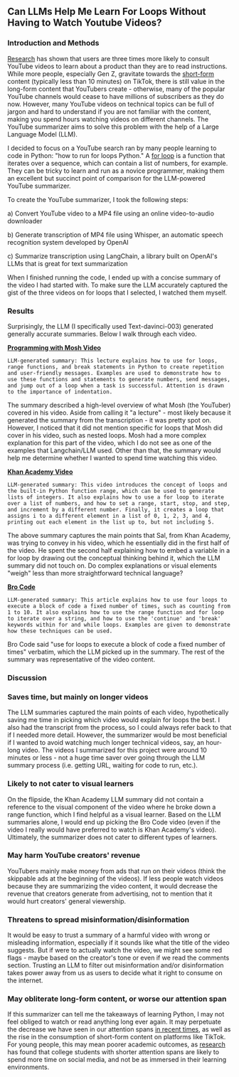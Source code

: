 ## Can LLMs Help Me Learn For Loops Without Having to Watch Youtube Videos?

### Introduction and Methods 

[Research](https://www.thinkwithgoogle.com/consumer-insights/consumer-trends/youtube-tutorial-video-statistics/) has shown that users are three times more likely to consult YouTube videos to learn about a product than they are to read instructions. While more people, especially Gen Z, gravitate towards the [short-form](https://www.uschamber.com/co/grow/marketing/are-short-form-or-long-form-videos-better-for-engagement) content (typically less than 10 minutes) on TikTok, there is still value in the long-form content that YouTubers create - otherwise, many of the popular YouTube channels would cease to have millions of subscribers as they do now. However, many YouTube videos on technical topics can be full of jargon and hard to understand if you are not familiar with the content, making you spend hours watching videos on different channels. The YouTube summarizer aims to solve this problem with the help of a Large Language Model (LLM). 

I decided to focus on a YouTube search ran by many people learning to code in Python: "how to run for loops Python." A [for loop](https://www.w3schools.com/python/python_for_loops.asp) is a function that iterates over a sequence, which can contain a list of numbers, for example. They can be tricky to learn and run as a novice programmer, making them an excellent but succinct point of comparison for the LLM-powered YouTube summarizer.


To create the YouTube summarizer, I took the following steps: 

a) Convert YouTube video to a MP4 file using an online video-to-audio downloader

b) Generate transcription of MP4 file using Whisper, an automatic speech recognition system developed by OpenAI

c) Summarize transcription using LangChain, a library built on OpenAI's LLMs that is great for text summarization

When I finished running the code, I ended up with a concise summary of the video I had started with. To make sure the LLM accurately captured the gist of the three videos on for loops that I selected, I watched them myself. 


### Results

Surprisingly, the LLM (I specifically used Text-davinci-003) generated generally accurate summaries. Below I walk through each video. 

**[Programming with Mosh Video](https://www.youtube.com/watch?v=94UHCEmprCY&t=565s)**

`LLM-generated summary:
This lecture explains how to use for loops, range functions, and break statements in Python to create repetition and user-friendly messages. Examples are used to demonstrate how to use these functions and statements to generate numbers, send messages, and jump out of a loop when a task is successful. Attention is drawn to the importance of indentation.`

The summary described a high-level overview of what Mosh (the YouTuber) covered in his video. Aside from calling it 
"a lecture" - most likely because it generated the summary from the transcription - it was pretty spot on. However, I noticed that it did not mention specific for loops that Mosh did cover in his video, such as nested loops. Mosh had a more complex explanation for this part of the video, which I do not see as one of the examples that Langchain/LLM used. Other than that, the summary would help me determine whether I wanted to spend time watching this video. 

**[Khan Academy Video](https://www.youtube.com/watch?v=9LgyKiq_hU0)**

`LLM-generated summary:
This video introduces the concept of loops and the built-in Python function range, which can be used to generate lists of integers. It also explains how to use a for loop to iterate over a list of numbers, and how to set a range, start, stop, and step, and increment by a different number. Finally, it creates a loop that assigns i to a different element in a list of 0, 1, 2, 3, and 4, printing out each element in the list up to, but not including 5.`

The above summary captures the main points that Sal, from Khan Academy, was trying to convey in his video, which he essentially did in the first half of the video. He spent the second half explaining how to embed a variable in a for loop by drawing out the conceptual thinking behind it, which the LLM summary did not touch on. Do complex explanations or visual elements "weigh" less than more straightforward technical language? 

**[Bro Code](https://www.youtube.com/watch?v=KWgYha0clzw)**

`LLM-generated summary:
This article explains how to use four loops to execute a block of code a fixed number of times, such as counting from 1 to 10. It also explains how to use the range function and for loop to iterate over a string, and how to use the 'continue' and 'break' keywords within for and while loops. Examples are given to demonstrate how these techniques can be used.`

Bro Code said "use for loops to execute a block of code a fixed number of times" verbatim, which the LLM picked up in the summary. The rest of the summary was representative of the video content. 


### Discussion

### Saves time, but mainly on longer videos 

The LLM summaries captured the main points of each video, hypothetically saving me time in picking which video would explain for loops the best. I also had the transcript from the process, so I could always refer back to that if I needed more detail. However, the summarizer would be most beneficial if I wanted to avoid watching much longer technical videos, say, an hour-long video. The videos I summarized for this project were around 10 minutes or less - not a huge time saver over going through the LLM summary process (i.e. getting URL, waiting for code to run, etc.).

### Likely to not cater to visual learners

On the flipside, the Khan Academy LLM summary did not contain a reference to the visual component of the video where he broke down a range function, which I find helpful as a visual learner. Based on the LLM summaries alone, I would end up picking the Bro Code video (even if the video I really would have preferred to watch is Khan Academy's video). Ultimately, the summarizer does not cater to different types of learners. 

### May harm YouTube creators' revenue

YouTubers mainly make money from ads that run on their videos (think the skippable ads at the beginning of the videos). If less people watch videos because they are summarizing the video content, it would decrease the revenue that creators generate from advertising, not to mention that it would hurt creators' general viewership. 

### Threatens to spread misinformation/disinformation

It would be easy to trust a summary of a harmful video with wrong or misleading information, especially if it sounds like what the title of the video suggests. But if were to actually watch the video, we might see some red flags - maybe based on the creator's tone or even if we read the comments section. Trusting an LLM to filter out misinformation and/or disinformation takes power away from us as users to decide what it right to consume on the internet. 

### May obliterate long-form content, or worse our attention span

If this summarizer can tell me the takeaways of learning Python, I may not feel obliged to watch or read anything long ever again. It may perpetuate the decrease we have seen in our attention spans [in recent times](https://www.apa.org/news/podcasts/speaking-of-psychology/attention-spans), as well as the rise in the consumption of short-form content on platforms like TikTok. For young people, this may mean poorer academic outcomes, as [research](https://www.sciencedirect.com/science/article/abs/pii/S0747563212001665?via%3Dihub) has found that college students with shorter attention spans are likely to spend more time on social media, and not be as immersed in their learning environments.



